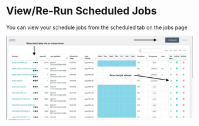 # View/Re-Run Scheduled Jobs

You can view your schedule jobs from the scheduled tab on the jobs page

![](<../../.gitbook/assets/Screen Shot 2020-07-27 at 8.37.09 PM.png>)

